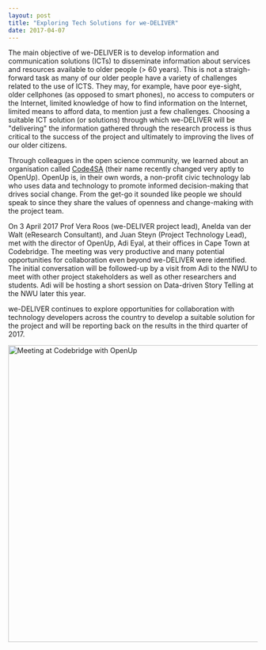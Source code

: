 ```yaml
---
layout: post
title: "Exploring Tech Solutions for we-DELIVER"
date: 2017-04-07
---
```


The main objective of we-DELIVER is to develop information and communication solutions (ICTs) to disseminate information about services and resources available to older people (> 60 years). This is not a straigh-forward task as many of our older people have a variety of challenges related to the use of ICTS. They may, for example, have poor eye-sight, older cellphones (as opposed to smart phones), no access to computers or the Internet, limited knowledge of how to find information on the Internet, limited means to afford data, to mention just a few challenges. Choosing a suitable ICT solution (or solutions) through which we-DELIVER will be "delivering" the information gathered through the research process is thus critical to the success of the project and ultimately to improving the lives of our older citizens.

Through colleagues in the open science community, we learned about an organisation called [Code4SA](http://code4sa.org/) (their name recently changed very aptly to OpenUp). OpenUp is, in their own words, a non-profit civic technology lab who uses data and technology to promote informed decision-making that drives social change. From the get-go it sounded like people we should speak to since they share the values of openness and change-making with the project team.

On 3 April 2017 Prof Vera Roos (we-DELIVER project lead), Anelda van der Walt (eResearch Consultant), and Juan Steyn (Project Technology Lead), met with the director of OpenUp, Adi Eyal, at their offices in Cape Town at Codebridge. The meeting was very productive and many potential opportunities for collaboration even beyond we-DELIVER were identified. The initial conversation will be followed-up by a visit from Adi to the NWU to meet with other project stakeholders as well as other researchers and students. Adi will be hosting a short session on Data-driven Story Telling at the NWU later this year. 

we-DELIVER continues to explore opportunities for collaboration with technology developers across the country to develop a suitable solution for the project and will be reporting back on the results in the third quarter of 2017.

<img src="https://github.com/we-DELIVER/we-DELIVER.github.io/blob/master/assets/OpenUp.jpg" width="600px" alt="Meeting at Codebridge with OpenUp">


